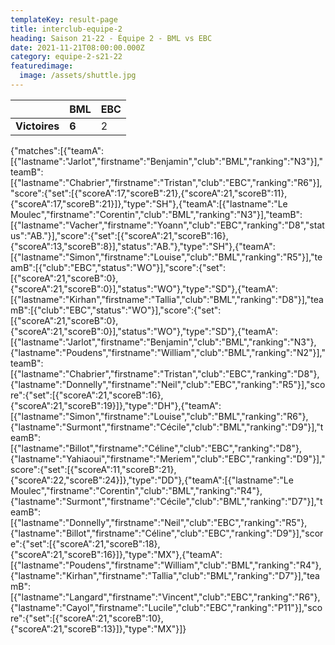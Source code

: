 ```yaml
---
templateKey: result-page
title: interclub-equipe-2
heading: Saison 21-22 - Équipe 2 - BML vs EBC
date: 2021-11-21T08:00:00.000Z
category: equipe-2-s21-22
featuredimage:
  image: /assets/shuttle.jpg
---
```

|               | BML   | EBC |
| ------------- | ----- | --- |
| **Victoires** | **6** | 2   |

<scoreboard>{"matches":[{"teamA":[{"lastname":"Jarlot","firstname":"Benjamin","club":"BML","ranking":"N3"}],"teamB":[{"lastname":"Chabrier","firstname":"Tristan","club":"EBC","ranking":"R6"}],"score":{"set":[{"scoreA":17,"scoreB":21},{"scoreA":21,"scoreB":11},{"scoreA":17,"scoreB":21}]},"type":"SH"},{"teamA":[{"lastname":"Le Moulec","firstname":"Corentin","club":"BML","ranking":"N3"}],"teamB":[{"lastname":"Vacher","firstname":"Yoann","club":"EBC","ranking":"D8","status":"AB."}],"score":{"set":[{"scoreA":21,"scoreB":16},{"scoreA":13,"scoreB":8}],"status":"AB."},"type":"SH"},{"teamA":[{"lastname":"Simon","firstname":"Louise","club":"BML","ranking":"R5"}],"teamB":[{"club":"EBC","status":"WO"}],"score":{"set":[{"scoreA":21,"scoreB":0},{"scoreA":21,"scoreB":0}],"status":"WO"},"type":"SD"},{"teamA":[{"lastname":"Kirhan","firstname":"Tallia","club":"BML","ranking":"D8"}],"teamB":[{"club":"EBC","status":"WO"}],"score":{"set":[{"scoreA":21,"scoreB":0},{"scoreA":21,"scoreB":0}],"status":"WO"},"type":"SD"},{"teamA":[{"lastname":"Jarlot","firstname":"Benjamin","club":"BML","ranking":"N3"},{"lastname":"Poudens","firstname":"William","club":"BML","ranking":"N2"}],"teamB":[{"lastname":"Chabrier","firstname":"Tristan","club":"EBC","ranking":"D8"},{"lastname":"Donnelly","firstname":"Neil","club":"EBC","ranking":"R5"}],"score":{"set":[{"scoreA":21,"scoreB":16},{"scoreA":21,"scoreB":19}]},"type":"DH"},{"teamA":[{"lastname":"Simon","firstname":"Louise","club":"BML","ranking":"R6"},{"lastname":"Surmont","firstname":"Cécile","club":"BML","ranking":"D9"}],"teamB":[{"lastname":"Billot","firstname":"Céline","club":"EBC","ranking":"D8"},{"lastname":"Yahiaoui","firstname":"Meriem","club":"EBC","ranking":"D9"}],"score":{"set":[{"scoreA":11,"scoreB":21},{"scoreA":22,"scoreB":24}]},"type":"DD"},{"teamA":[{"lastname":"Le Moulec","firstname":"Corentin","club":"BML","ranking":"R4"},{"lastname":"Surmont","firstname":"Cécile","club":"BML","ranking":"D7"}],"teamB":[{"lastname":"Donnelly","firstname":"Neil","club":"EBC","ranking":"R5"},{"lastname":"Billot","firstname":"Céline","club":"EBC","ranking":"D9"}],"score":{"set":[{"scoreA":21,"scoreB":18},{"scoreA":21,"scoreB":16}]},"type":"MX"},{"teamA":[{"lastname":"Poudens","firstname":"William","club":"BML","ranking":"R4"},{"lastname":"Kirhan","firstname":"Tallia","club":"BML","ranking":"D7"}],"teamB":[{"lastname":"Langard","firstname":"Vincent","club":"EBC","ranking":"R6"},{"lastname":"Cayol","firstname":"Lucile","club":"EBC","ranking":"P11"}],"score":{"set":[{"scoreA":21,"scoreB":10},{"scoreA":21,"scoreB":13}]},"type":"MX"}]}</scoreboard>